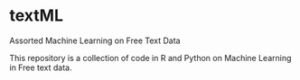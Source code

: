 # textML
Assorted Machine Learning on Free Text Data

This repository is a collection of code in R and Python on Machine Learning in Free text data.
